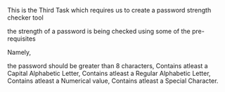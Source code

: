 This is the Third Task which requires us to create a password strength checker tool

the strength of a password is being checked using some of the pre-requisites

Namely,

the password should be greater than 8 characters,
Contains atleast a Capital Alphabetic Letter,
Contains atleast a Regular Alphabetic Letter,
Contains atleast a Numerical value,
Contains atleast a Special Character.